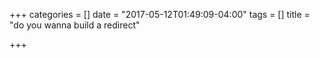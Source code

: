 +++
categories = []
date = "2017-05-12T01:49:09-04:00"
tags = []
title = "do you wanna build a redirect"

+++

